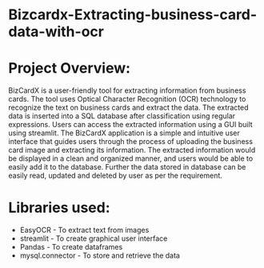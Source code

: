 # Bizcardx-Extracting-business-card-data-with-ocr
# Project Overview:
BizCardX is a user-friendly tool for extracting information from business cards. 
The tool uses Optical Character Recognition (OCR) technology to recognize the text on business cards and extract the data. 
The extracted data is inserted into a SQL database after classification using regular expressions. 
Users can access the extracted information using a GUI built using streamlit. 
The BizCardX application is a simple and intuitive user interface that guides users through the process of uploading the business card image and extracting its information. 
The extracted information would be displayed in a clean and organized manner, and users would be able to easily add it to the database. 
Further the data stored in database can be easily read, updated and deleted by user as per the requirement.
# Libraries used:
* EasyOCR - To extract text from images 
* streamlit - To create graphical user interface
* Pandas - To create dataframes
* mysql.connector - To store and retrieve the data
